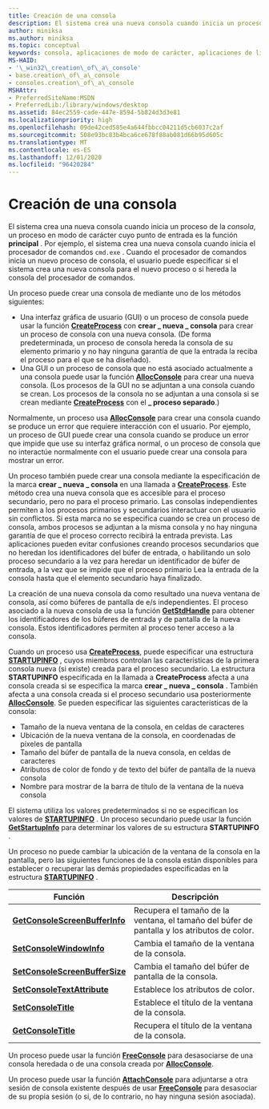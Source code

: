 ```yaml
---
title: Creación de una consola
description: El sistema crea una nueva consola cuando inicia un proceso de la consola, un proceso en modo de carácter cuyo punto de entrada es la función principal.
author: miniksa
ms.author: miniksa
ms.topic: conceptual
keywords: consola, aplicaciones de modo de carácter, aplicaciones de línea de comandos, aplicaciones de terminal, API de consola
MS-HAID:
- '\_win32\_creation\_of\_a\_console'
- base.creation\_of\_a\_console
- consoles.creation\_of\_a\_console
MSHAttr:
- PreferredSiteName:MSDN
- PreferredLib:/library/windows/desktop
ms.assetid: 84ec2559-cade-447e-8594-5b824d3d3e81
ms.localizationpriority: high
ms.openlocfilehash: 09de42ced585e4a644fbbcc04211d5cb6037c2af
ms.sourcegitcommit: 508e93bc83b4bca6ce678f88ab081d66b95d605c
ms.translationtype: MT
ms.contentlocale: es-ES
ms.lasthandoff: 12/01/2020
ms.locfileid: "96420284"
---
```

# <a name="creation-of-a-console"></a>Creación de una consola

El sistema crea una nueva consola cuando inicia un proceso de la *consola*, un proceso en modo de carácter cuyo punto de entrada es la función **principal** . Por ejemplo, el sistema crea una nueva consola cuando inicia el procesador de comandos `cmd.exe` . Cuando el procesador de comandos inicia un nuevo proceso de consola, el usuario puede especificar si el sistema crea una nueva consola para el nuevo proceso o si hereda la consola del procesador de comandos.

Un proceso puede crear una consola de mediante uno de los métodos siguientes:

- Una interfaz gráfica de usuario (GUI) o un proceso de consola puede usar la función [**CreateProcess**](https://msdn.microsoft.com/library/windows/desktop/ms682425) con **crear \_ nueva \_ consola** para crear un proceso de consola con una nueva consola. (De forma predeterminada, un proceso de consola hereda la consola de su elemento primario y no hay ninguna garantía de que la entrada la reciba el proceso para el que se ha diseñado).
- Una GUI o un proceso de consola que no está asociado actualmente a una consola puede usar la función [**AllocConsole**](allocconsole.md) para crear una nueva consola. (Los procesos de la GUI no se adjuntan a una consola cuando se crean. Los procesos de la consola no se adjuntan a una consola si se crean mediante [**CreateProcess**](https://msdn.microsoft.com/library/windows/desktop/ms682425) con el **\_ proceso separado**.)

Normalmente, un proceso usa [**AllocConsole**](allocconsole.md) para crear una consola cuando se produce un error que requiere interacción con el usuario. Por ejemplo, un proceso de GUI puede crear una consola cuando se produce un error que impide que use su interfaz gráfica normal, o un proceso de consola que no interactúe normalmente con el usuario puede crear una consola para mostrar un error.

Un proceso también puede crear una consola mediante la especificación de la marca **crear \_ nueva \_ consola** en una llamada a [**CreateProcess**](https://msdn.microsoft.com/library/windows/desktop/ms682425). Este método crea una nueva consola que es accesible para el proceso secundario, pero no para el proceso primario. Las consolas independientes permiten a los procesos primarios y secundarios interactuar con el usuario sin conflictos. Si esta marca no se especifica cuando se crea un proceso de consola, ambos procesos se adjuntan a la misma consola y no hay ninguna garantía de que el proceso correcto recibirá la entrada prevista. Las aplicaciones pueden evitar confusiones creando procesos secundarios que no heredan los identificadores del búfer de entrada, o habilitando un solo proceso secundario a la vez para heredar un identificador de búfer de entrada, a la vez que se impide que el proceso primario Lea la entrada de la consola hasta que el elemento secundario haya finalizado.

La creación de una nueva consola da como resultado una nueva ventana de consola, así como búferes de pantalla de e/s independientes. El proceso asociado a la nueva consola de usa la función [**GetStdHandle**](getstdhandle.md) para obtener los identificadores de los búferes de entrada y de pantalla de la nueva consola. Estos identificadores permiten al proceso tener acceso a la consola.

Cuando un proceso usa [**CreateProcess**](https://msdn.microsoft.com/library/windows/desktop/ms682425), puede especificar una estructura [**STARTUPINFO**](https://msdn.microsoft.com/library/windows/desktop/ms686331) , cuyos miembros controlan las características de la primera consola nueva (si existe) creada para el proceso secundario. La estructura **STARTUPINFO** especificada en la llamada a **CreateProcess** afecta a una consola creada si se especifica la marca **crear \_ nueva \_ consola** . También afecta a una consola creada si el proceso secundario usa posteriormente [**AllocConsole**](allocconsole.md). Se pueden especificar las siguientes características de la consola:

- Tamaño de la nueva ventana de la consola, en celdas de caracteres
- Ubicación de la nueva ventana de la consola, en coordenadas de píxeles de pantalla
- Tamaño del búfer de pantalla de la nueva consola, en celdas de caracteres
- Atributos de color de fondo y de texto del búfer de pantalla de la nueva consola
- Nombre para mostrar de la barra de título de la ventana de la nueva consola

El sistema utiliza los valores predeterminados si no se especifican los valores de [**STARTUPINFO**](https://msdn.microsoft.com/library/windows/desktop/ms686331) . Un proceso secundario puede usar la función [**GetStartupInfo**](https://msdn.microsoft.com/library/windows/desktop/ms683230) para determinar los valores de su estructura **STARTUPINFO** .

Un proceso no puede cambiar la ubicación de la ventana de la consola en la pantalla, pero las siguientes funciones de la consola están disponibles para establecer o recuperar las demás propiedades especificadas en la estructura [**STARTUPINFO**](https://msdn.microsoft.com/library/windows/desktop/ms686331) .

| Función | Descripción |
|-|-|
| [**GetConsoleScreenBufferInfo**](getconsolescreenbufferinfo.md) | Recupera el tamaño de la ventana, el tamaño del búfer de pantalla y los atributos de color. |
| [**SetConsoleWindowInfo**](setconsolewindowinfo.md)  | Cambia el tamaño de la ventana de la consola.  |
| [**SetConsoleScreenBufferSize**](setconsolescreenbuffersize.md) | Cambia el tamaño del búfer de pantalla de la consola. |
| [**SetConsoleTextAttribute**](setconsoletextattribute.md) | Establece los atributos de color.  |
| [**SetConsoleTitle**](setconsoletitle.md)  | Establece el título de la ventana de la consola. |
| [**GetConsoleTitle**](getconsoletitle.md)  | Recupera el título de la ventana de la consola.  |

Un proceso puede usar la función [**FreeConsole**](freeconsole.md) para desasociarse de una consola heredada o de una consola creada por [**AllocConsole**](allocconsole.md).

Un proceso puede usar la función [**AttachConsole**](attachconsole.md) para adjuntarse a otra sesión de consola existente después de usar [**FreeConsole**](freeconsole.md) para desasociar de su propia sesión (o si, de lo contrario, no hay ninguna sesión asociada).
